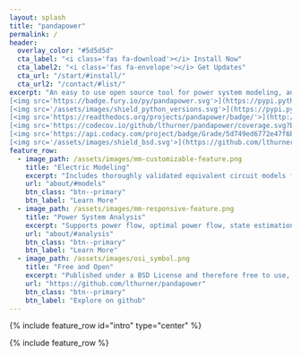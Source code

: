 ```yaml
---
layout: splash
title: "pandapower"
permalink: /
header:
  overlay_color: "#5d5d5d"  
  cta_label: "<i class='fas fa-download'></i> Install Now"
  cta_label2: "<i class='fas fa-envelope'></i> Get Updates"
  cta_url: "/start/#install/"
  cta_url2: "/contact/#list/"
excerpt: "An easy to use open source tool for power system modeling, analysis and optimization with a high degree of automation. <br>
[<img src='https://badge.fury.io/py/pandapower.svg'>](https://pypi.python.org/pypi/pandapower)
[<img src='/assets/images/shield_python_versions.svg'>](https://pypi.python.org/pypi/pandapower)
[<img src='https://readthedocs.org/projects/pandapower/badge/'>](http://pandapower.readthedocs.io/)
[<img src='https://codecov.io/github/lthurner/pandapower/coverage.svg?branch=develop'>](https://codecov.io/github/lthurner/pandapower?branch=master)
[<img src='https://api.codacy.com/project/badge/Grade/5d749ed6772e47f6b84fb9afb83903d3'>](https://www.codacy.com/app/lthurner/pandapower/dashboard)
[<img src='/assets/images/shield_bsd.svg'>](https://github.com/lthurner/pandapower/blob/master/LICENSE)"
feature_row:
  - image_path: /assets/images/mm-customizable-feature.png
    title: "Electric Modeling"
    excerpt: "Includes thoroughly validated equivalent circuit models for lines, transformers, switches and more."
    url: "about/#models"
    btn_class: "btn--primary"
    btn_label: "Learn More"
  - image_path: /assets/images/mm-responsive-feature.png
    title: "Power System Analysis"
    excerpt: "Supports power flow, optimal power flow, state estimation, short-circuit calculation and topological graph searches."
    url: "about/#analysis"
    btn_class: "btn--primary"
    btn_label: "Learn More"
  - image_path: /assets/images/osi_symbol.png
    title: "Free and Open"
    excerpt: "Published under a BSD License and therefore free to use, modify and share however you want."
    url: "https://github.com/lthurner/pandapower"
    btn_class: "btn--primary"
    btn_label: "Explore on github"
---
```


{% include feature_row id="intro" type="center" %}

{% include feature_row %}

